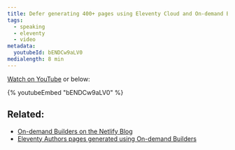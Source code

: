 ```yaml
---
title: Defer generating 400+ pages using Eleventy Cloud and On-demand Builders
tags:
  - speaking
  - eleventy
  - video
metadata:
  youtubeId: bENDCw9aLV0
medialength: 8 min
---
```

[Watch on YouTube](https://www.youtube.com/watch?v=bENDCw9aLV0) or below:

{% youtubeEmbed "bENDCw9aLV0" %}

## Related:

* [On-demand Builders on the Netlify Blog](https://www.netlify.com/blog/2021/04/14/faster-builds-for-large-sites-on-netlify-with-on-demand-builders-now-in-early-access/)
* [Eleventy Authors pages generated using On-demand Builders](https://fns-demo-cloud--11ty.netlify.app/authors/)
